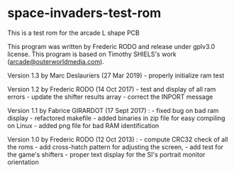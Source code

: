 # space-invaders-test-rom
This is a test rom for the arcade L shape PCB

This program was written by Frederic RODO and release under gplv3.0 license.
This program is based on Timothy SHIELS's work (arcade@outerworldmedia.com).

Version 1.3 by Marc Deslauriers (27 Mar 2019)
    - properly initialize ram test

Version 1.2 by Frederic RODO (14 Oct 2017)
    - test and display of all ram errors
    - update the shifter results array
    - correct the INPORT message

Version 1.1 by Fabrice GIRARDOT (17 Sept 2017) :
    - fixed bug on bad ram display
    - refactored makefile
    - added binaries in zip file for easy compiling on Linux
    - added png file for bad RAM identification

Version 1.0 by Frederic RODO (12 Oct 2013) :
    - compute CRC32 check of all the roms
    - add cross-hatch pattern for adjusting the screen,
    - add test for the game's shifters
    - proper text display for the SI's portrait monitor orientation
